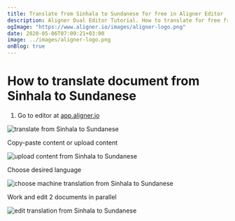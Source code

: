 ```yaml
---
title: Translate from Sinhala to Sundanese for free in Aligner Editor
description: Aligner Dual Editor Tutorial. How to translate for free from Sinhala to Sundanese. Aligner is multilingual document management platform. 
ogImage: "https://www.aligner.io/images/aligner-logo.png"
date: 2020-05-06T07:09:21+03:00
image: ../images/aligner-logo.png
onBlog: true
---
```


# How to translate document from Sinhala to Sundanese

1. Go to editor at [app.aligner.io](https://app.aligner.io "Aligner App web page")

![translate from Sinhala to Sundanese](../aligner-blank-editor.png "translate from Sinhala to Sundanese")

Copy-paste content or upload content

![upload content from Sinhala to Sundanese](../aligner-uploaded-document.png "upload content from Sinhala to Sundanese")

Choose desired language

![choose machine translation from Sinhala to Sundanese](../aligner-language-dropdown.png "choose machine translation from Sinhala to Sundanese")

Work and edit 2 documents in parallel

![edit translation from Sinhala to Sundanese](../aligner-double-sitded-editor.png "edit translation from Sinhala to Sundanese")

